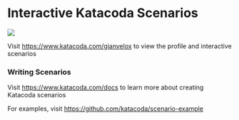 # Interactive Katacoda Scenarios

[![](http://shields.katacoda.com/katacoda/gianvelox/count.svg)](https://www.katacoda.com/gianvelox "Get your profile on Katacoda.com")

Visit https://www.katacoda.com/gianvelox to view the profile and interactive scenarios

### Writing Scenarios
Visit https://www.katacoda.com/docs to learn more about creating Katacoda scenarios

For examples, visit https://github.com/katacoda/scenario-example
